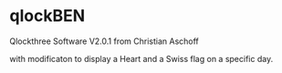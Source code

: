 # qlockBEN
Qlockthree Software V2.0.1 
from Christian Aschoff

with modificaton to display
a Heart and a Swiss flag on a specific day.
